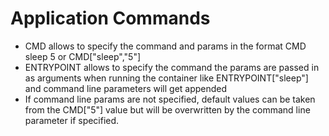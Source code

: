 # Application Commands

- CMD allows to specify the command and params in the format CMD sleep 5 or CMD["sleep","5"]
- ENTRYPOINT allows to specify the command the params are passed in as arguments when running the container like ENTRYPOINT["sleep"] and command line parameters will get appended
- If command line params are not specified, default values can be taken from the CMD["5"] value but will be overwritten by the command line parameter if specified.
